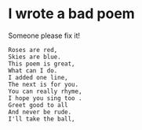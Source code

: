 # I wrote a bad poem
Someone please fix it!

    Roses are red,
    Skies are blue.
    This poem is great,
    What can I do.
    I added one line,
    The next is for you.
    You can really rhyme,
    I hope you sing too .
    Greet good to all
    And never be rude.
    I'll take the ball,
    
    
